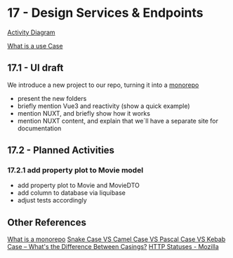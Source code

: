 # 17 - Design Services & Endpoints

[Activity Diagram](https://lucid.app/lucidchart/13359f09-a6c2-4cac-b358-4d374925c0ae/edit?invitationId=inv_82d11247-90a0-4239-8b33-6df0ecd36dd3&page=0_0#)

[What is a use Case](https://www.wrike.com/blog/what-is-a-use-case/)

## 17.1 - UI draft

We introduce a new project to our repo, turning it into a [monorepo](https://en.wikipedia.org/wiki/Monorepo)

- present the new folders
- briefly mention Vue3 and reactivity (show a quick example)
- mention NUXT, and briefly show how it works
- mention NUXT content, and explain that we´ll have a separate site for documentation



## 17.2 - Planned Activities

### 17.2.1 add property plot to Movie model 

- add property plot to Movie and MovieDTO
- add column to database via liquibase
- adjust tests accordingly

## Other References

[What is a monorepo](https://semaphoreci.com/blog/what-is-monorepo)
[Snake Case VS Camel Case VS Pascal Case VS Kebab Case – What's the Difference Between Casings?](https://www.freecodecamp.org/news/snake-case-vs-camel-case-vs-pascal-case-vs-kebab-case-whats-the-difference/)
[HTTP Statuses - Mozilla](https://developer.mozilla.org/en-US/docs/Web/HTTP/Status)